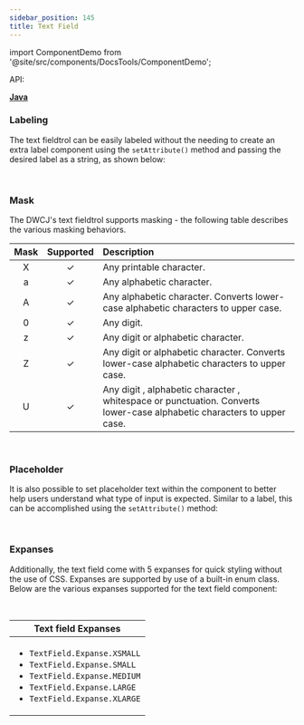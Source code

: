```yaml
---
sidebar_position: 145 
title: Text Field
---
```


import ComponentDemo from '@site/src/components/DocsTools/ComponentDemo';

<div style={{width: "100%" , display: "flex", justifyContent: "flex-end", marginBottom: "-50px"}}>
<p style={{color: "gray"}} >API:&nbsp;</p>
<b><a href="https://javadoc.io/static/org.dwcj/dwcj-engine/0.15.0/org/dwcj/controls/stringeditbox/StringEditBox.html" style={{justifySelf: "flex-end"}}> Java </a></b>
</div>

### Labeling


The text fieldtrol can be easily labeled without the needing to create an extra label component using the `setAttribute()` method and passing the desired label as a string, as shown below: <br/>

<ComponentDemo 
path='https://hot.bbx.kitchen/webapp/controlsamples?class=control_demos.stringeditdemos.StringEditLabelDemo' 
javaE='https://raw.githubusercontent.com/DwcJava/ControlSamples/main/src/main/java/control_demos/stringeditdemos/StringEditLabelDemo.java'
javaC='https://raw.githubusercontent.com/DwcJava/ControlSamples/main/src/main/code_snippets/stringedit/Label.txt'
cssURL='https://raw.githubusercontent.com/DwcJava/ControlSamples/main/src/main/resources/css/stringeditboxstyles/string_edit_styles.css' 
javaHighlight='{16}'
height = '125px'
/>

<br/>

### Mask

The DWCJ's text fieldtrol supports masking - the following table describes the various masking behaviors.

<table>
<thead>
<tr>
<th align="center">Mask</th>
<th align="center">Supported</th>
<th align="left">Description</th>
</tr>
</thead>
<tbody>
<tr>
<td align="center">X</td>
<td align="center">✓</td>
<td align="left">Any printable character.</td>
</tr>
<tr>
<td align="center">a</td>
<td align="center">✓</td>
<td align="left">Any alphabetic character.</td>
</tr>
<tr>
<td align="center">A</td>
<td align="center">✓</td>
<td align="left">Any alphabetic character. Converts lower-case alphabetic characters to upper case.</td>
</tr>
<tr>
<td align="center">0</td>
<td align="center">✓</td>
<td align="left">Any digit.</td>
</tr>
<tr>
<td align="center">z</td>
<td align="center">✓</td>
<td align="left">Any digit or alphabetic character.</td>
</tr>
<tr>
<td align="center">Z</td>
<td align="center">✓</td>
<td align="left">Any digit or alphabetic character. Converts lower-case alphabetic characters to upper case.</td>
</tr>
<tr>
<td align="center">U</td>
<td align="center">✓</td>
<td align="left">Any digit , alphabetic character , whitespace or punctuation. Converts lower-case alphabetic characters to upper case.</td>
</tr>
</tbody>
</table>

<br/>

### Placeholder

It is also possible to set placeholder text within the component to better help users understand what type of input is expected. Similar to a label, this can be accomplished using the `setAttribute()` method: <br/>

<ComponentDemo 
path='https://hot.bbx.kitchen/webapp/controlsamples?class=control_demos.stringeditdemos.StringEditPlaceholder' 
javaE='https://raw.githubusercontent.com/DwcJava/ControlSamples/main/src/main/java/control_demos/stringeditdemos/StringEditPlaceholder.java'
javaC='https://raw.githubusercontent.com/DwcJava/ControlSamples/main/src/main/code_snippets/stringedit/Placeholder.txt'
cssURL='https://raw.githubusercontent.com/DwcJava/ControlSamples/main/src/main/resources/css/stringeditboxstyles/string_edit_styles.css' 
javaHighlight='{17}'
height = '125px'
/>

<br/>

### Expanses

Additionally, the text field come with 5 expanses for quick styling without the use of CSS. Expanses are supported by use of a built-in enum class.
Below are the various expanses supported for the text field component: <br/>

<ComponentDemo 
path='https://hot.bbx.kitchen/webapp/controlsamples?class=control_demos.stringeditdemos.StringEditExpanse' 
javaE='https://raw.githubusercontent.com/DwcJava/ControlSamples/main/src/main/java/control_demos/stringeditdemos/StringEditExpanse.java'
javaC='https://raw.githubusercontent.com/DwcJava/ControlSamples/main/src/main/code_snippets/stringedit/Expanses.txt'
cssURL='https://raw.githubusercontent.com/DwcJava/ControlSamples/main/src/main/resources/css/stringeditboxstyles/string_edit_styles.css' 
javaHighlight='{16,19,22,25,28}'
height = '125px'
/>

<br/>

|Text field Expanses|
|-|
|<ul><li>```TextField.Expanse.XSMALL```</li><li>```TextField.Expanse.SMALL```</li><li>```TextField.Expanse.MEDIUM```</li><li>```TextField.Expanse.LARGE```</li><li>```TextField.Expanse.XLARGE```</li></ul>|

